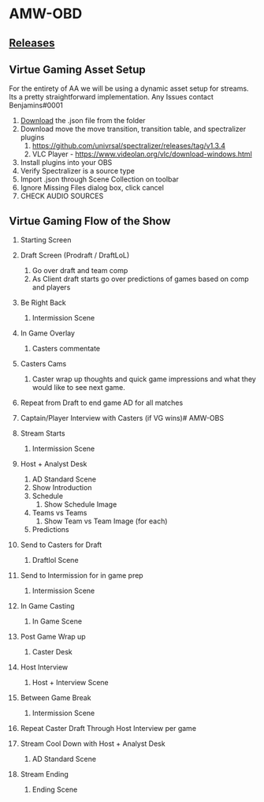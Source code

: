 # AMW-OBD

## [Releases](https://github.com/DaBenjamins/AMW-OBS/releases)

## Virtue Gaming Asset Setup

For the entirety of AA we will be using a dynamic asset setup for streams. Its a pretty straightforward implementation.
Any Issues contact Benjamins#0001

1. [Download](https://github.com/DaBenjamins/AMW-OBS/releases) the .json file from the folder
2. Download move the move transition, transition table, and spectralizer plugins
	1. https://github.com/univrsal/spectralizer/releases/tag/v1.3.4
	2. VLC Player - https://www.videolan.org/vlc/download-windows.html
3. Install plugins into your OBS
4. Verify Spectralizer is a source type
5. Import .json through Scene Collection on toolbar
6. Ignore Missing Files dialog box, click cancel
7. CHECK AUDIO SOURCES


## Virtue Gaming Flow of the Show

1. Starting Screen
2. Draft Screen (Prodraft / DraftLoL) 
	1. Go over draft and team comp
	2. As Client draft starts go over predictions of games based on comp and players
3. Be Right Back
	1. Intermission Scene
4. In Game Overlay
	1. Casters commentate 
5. Casters Cams
	1. Caster wrap up thoughts and quick game impressions and what they would like to see next game.
8. Repeat from Draft to end game AD for all matches
9. Captain/Player Interview with Casters (if VG wins)# AMW-OBS

1. Stream Starts
	1. Intermission Scene
2. Host + Analyst Desk
	1. AD Standard Scene
	2. Show Introduction
	3. Schedule
		1. Show Schedule Image
	4. Teams vs Teams
		1. Show Team vs Team Image (for each)
	5. Predictions
3. Send to Casters for Draft
	1. Draftlol Scene
4. Send to Intermission for in game prep
	1. Intermission Scene
5. In Game Casting
	1. In Game Scene
6. Post Game Wrap up
	1. Caster Desk
7. Host Interview
	1. Host + Interview Scene
8. Between Game Break
	1. Intermission Scene
9. Repeat Caster Draft Through Host Interview per game
10. Stream Cool Down with Host + Analyst Desk
	1. AD Standard Scene
11. Stream Ending
	1. Ending Scene

